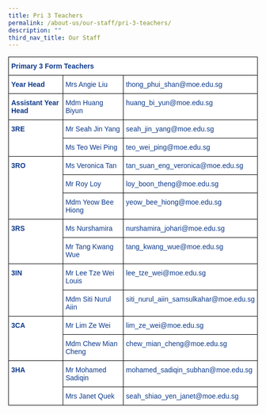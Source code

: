 ```yaml
---
title: Pri 3 Teachers
permalink: /about-us/our-staff/pri-3-teachers/
description: ""
third_nav_title: Our Staff
---
```

<style type="text/css">
.tg  {border-collapse:collapse;border-spacing:0;}
.tg td{border-color:black;border-style:solid;border-width:1px;font-family:Arial, sans-serif;font-size:14px;
  overflow:hidden;padding:10px 5px;word-break:normal;}
.tg th{border-color:black;border-style:solid;border-width:1px;font-family:Arial, sans-serif;font-size:14px;
  font-weight:normal;overflow:hidden;padding:10px 5px;word-break:normal;}
.tg .tg-ifvt{background-color:#FFF;color:#0C3989;font-weight:bold;text-align:left;vertical-align:top}
.tg .tg-vvbc{background-color:#FFF;color:#0C3989;text-align:left;vertical-align:top}
</style>
<table class="tg">
<thead>
  <tr>
    <th class="tg-ifvt" colspan="3">Primary 3 Form Teachers</th>
  </tr>
</thead>
<tbody>
  <tr>
    <td class="tg-ifvt">Year Head</td>
    <td class="tg-vvbc">Mrs Angie Liu</td>
    <td class="tg-vvbc">thong_phui_shan@moe.edu.sg</td>
  </tr>
  <tr>
    <td class="tg-ifvt">Assistant Year Head</td>
    <td class="tg-vvbc">Mdm Huang Biyun</td>
    <td class="tg-vvbc">huang_bi_yun@moe.edu.sg</td>
  </tr>
  <tr>
    <td class="tg-ifvt" rowspan="2">3RE</td>
    <td class="tg-vvbc">Mr Seah Jin Yang</td>
    <td class="tg-vvbc">seah_jin_yang@moe.edu.sg</td>
  </tr>
  <tr>
    <td class="tg-vvbc">Ms Teo Wei Ping</td>
    <td class="tg-vvbc">teo_wei_ping@moe.edu.sg</td>
  </tr>
  <tr>
    <td class="tg-ifvt" rowspan="3">3RO</td>
    <td class="tg-vvbc">Ms Veronica Tan</td>
    <td class="tg-vvbc">tan_suan_eng_veronica@moe.edu.sg</td>
  </tr>
  <tr>
    <td class="tg-vvbc">Mr Roy Loy</td>
    <td class="tg-vvbc">loy_boon_theng@moe.edu.sg</td>
  </tr>
  <tr>
    <td class="tg-vvbc">Mdm Yeow Bee Hiong</td>
    <td class="tg-vvbc">yeow_bee_hiong@moe.edu.sg</td>
  </tr>
  <tr>
    <td class="tg-ifvt" rowspan="2">3RS</td>
    <td class="tg-vvbc">Ms Nurshamira</td>
    <td class="tg-vvbc">nurshamira_johari@moe.edu.sg</td>
  </tr>
  <tr>
    <td class="tg-vvbc">Mr Tang Kwang Wue</td>
    <td class="tg-vvbc">tang_kwang_wue@moe.edu.sg</td>
  </tr>
  <tr>
    <td class="tg-ifvt" rowspan="2" style="border: 1px solid black"><b>3IN</b></td>
    <td class="tg-vvbc" style="border: 1px solid black">Mr Lee Tze Wei Louis</td>
    <td class="tg-vvbc" style="border: 1px solid black">lee_tze_wei@moe.edu.sg</td>
  </tr>
  <tr>
    <td class="tg-vvbc" style="border: 1px solid black">Mdm Siti Nurul Aiin</td>
    <td class="tg-vvbc" style="border: 1px solid black">siti_nurul_aiin_samsulkahar@moe.edu.sg</td>
  </tr>
  <tr>
    <td class="tg-ifvt" rowspan="2" style="border: 1px solid black"><b>3CA</b></td>
    <td class="tg-vvbc" style="border: 1px solid black">Mr Lim Ze Wei</td>
    <td class="tg-vvbc" style="border: 1px solid black">lim_ze_wei@moe.edu.sg</td>
  </tr>
  <tr>
    <td class="tg-vvbc" style="border: 1px solid black">Mdm Chew Mian Cheng</td>
    <td class="tg-vvbc" style="border: 1px solid black">chew_mian_cheng@moe.edu.sg</td>
  </tr>
  <tr>
    <td class="tg-ifvt" rowspan="2" style="border: 1px solid black"><b>3HA</b></td>
    <td class="tg-vvbc" style="border: 1px solid black">Mr Mohamed Sadiqin</td>
    <td class="tg-vvbc" style="border: 1px solid black">mohamed_sadiqin_subhan@moe.edu.sg</td>
  </tr>
  <tr>
    <td class="tg-vvbc" style="border: 1px solid black">Mrs Janet Quek</td>
    <td class="tg-vvbc" style="border: 1px solid black">seah_shiao_yen_janet@moe.edu.sg</td>
  </tr>
</tbody>
</table>